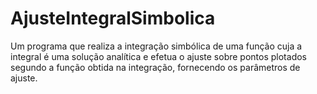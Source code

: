 # AjusteIntegralSimbolica
Um programa que realiza a integração simbólica de uma função cuja a integral é uma solução analítica e efetua o ajuste sobre pontos plotados segundo a função obtida na integração, fornecendo os parâmetros de ajuste.
